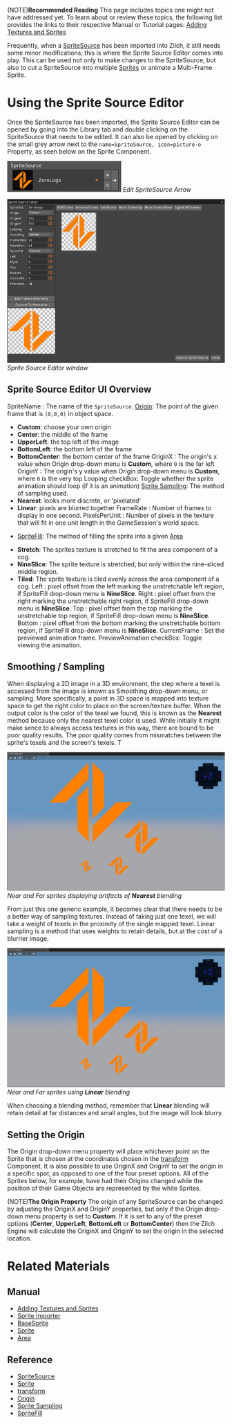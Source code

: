 (NOTE)**Recommended Reading** This page includes topics one might not have addressed yet. To learn about or review these topics, the following list provides the links to their respective Manual or Tutorial pages: [Adding Textures and Sprites](https://github.com/ZilchEngine/ZilchDocs/blob/master/zilch_editor_documentation/zilchmanual/graphics/adding_assets/adding_textures_and_sprites.md)

Frequently, when a [SpriteSource](https://github.com/ZilchEngine/ZilchDocs/blob/master/code_reference/class_reference/spritesource.md) has been imported into Zilch, it still needs some minor modifications; this is where the Sprite Source Editor comes into play. This can be used not only to make changes to the SpriteSource, but also to cut a SpriteSource into multiple [Sprites](https://github.com/ZilchEngine/ZilchDocs/blob/master/code_reference/class_reference/sprite.md) or animate a Multi-Frame Sprite.

 # Using the Sprite Source Editor
Once the SpriteSource has been imported, the Sprite Source Editor can be opened by going into the Library tab and double clicking on the SpriteSource that needs to be edited. It can also be opened by clicking on the small grey arrow next to the `name=SpriteSource, icon=picture-o` Property, as seen below on the Sprite Component.



![image](https://raw.githubusercontent.com/ZilchEngine/ZilchFiles/master/doc_files/47067.png) *Edit SpriteSource Arrow*




![image](https://raw.githubusercontent.com/ZilchEngine/ZilchFiles/master/doc_files/47069.png) *Sprite Source Editor window*


 ##  Sprite Source Editor UI Overview
SpriteName : The name of the `SpriteSource`.
[Origin](https://github.com/ZilchEngine/ZilchDocs/blob/master/code_reference/enum_reference.md#origin): The point of the given frame that is `(0,0,0)` in object space.
* **Custom**: choose your own origin
* **Center**: the middle of the frame
* **UpperLeft**: the top left of the image
* **BottomLeft**: the bottom left of the frame
* **BottomCenter**: the bottom center of the frame
OriginX : The origin's x value when Origin drop-down menu is **Custom**, where `0` is the far left
OriginY : The origin's y value when Origin drop-down menu is **Custom**, where `0` is the very top
Looping checkBox: Toggle whether the sprite animation should loop (if it is an animation)
[Sprite Sampling](https://github.com/ZilchEngine/ZilchDocs/blob/master/code_reference/enum_reference.md#spritesampling): The method of sampling used.
* **Nearest**: looks more discrete, or 'pixelated'
* **Linear**: pixels are blurred together
FrameRate : Number of frames to display in one second.
PixelsPerUnit : Number of pixels in the texture that will fit in one unit length in the GameSession's world space.
- [SpriteFill](https://github.com/ZilchEngine/ZilchDocs/blob/master/code_reference/enum_reference.md#spritefill): The method of filling the sprite into a given [Area](https://github.com/ZilchEngine/ZilchDocs/blob/master/zilch_editor_documentation/zilchmanual/graphics/sprites/area.md)
* **Stretch**: The sprites texture is stretched to fit the area component of a cog.
* **NineSlice**: The sprite texture is stretched, but only within the nine-sliced middle region.
* **Tiled**: The sprite texture is tiled evenly across the area component of a cog.
Left : pixel offset from the left marking the unstretchable left region, if SpriteFill drop-down menu is **NineSlice**.
Right : pixel offset from the right marking the unstretchable right region, if SpriteFill drop-down menu is **NineSlice**.
Top : pixel offset from the top marking the unstretchable top region, if SpriteFill drop-down menu is **NineSlice**.
Bottom : pixel offset from the bottom marking the unstretchable bottom region, if SpriteFill drop-down menu is **NineSlice**.
CurrentFrame : Set the previewed animation frame.
PreviewAnimation checkBox: Toggle viewing the animation.

 ##  Smoothing / Sampling
When displaying a 2D image in a 3D environment, the step where a texel is accessed from the image is known as Smoothing drop-down menu, or sampling.  More specifically, a point in 3D space is mapped into texture space to get the right color to place on the screen/texture buffer.  When the output color is the color of the texel we found, this is known as the **Nearest** method because only the nearest texel color is used. While initially it might make sence to always access textures in this way, there are bound to be poor quality results.  The poor quality comes from mismatches between the sprite's texels and the screen's texels.  T




![image](https://raw.githubusercontent.com/ZilchEngine/ZilchFiles/master/doc_files/47073.png) *Near and Far sprites displaying artifacts of **Nearest** blending*


From just this one generic example, it becomes clear that there needs to be a better way of sampling textures.  Instead of taking just one texel, we will take a weight of texels in the proximity of the single mapped texel.  Linear sampling is a method that uses weights to retain details, but at the cost of a blurrier image.



![image](https://raw.githubusercontent.com/ZilchEngine/ZilchFiles/master/doc_files/47075.png) *Near and Far sprites using **Linear** blending*


When choosing a blending method, remember that **Linear** blending will retain detail at far distances and small angles, but the image will look blurry.

 ##  Setting the Origin
The Origin drop-down menu property will place whichever point on the Sprite that is chosen at the coordinates chosen in the [transform](https://github.com/ZilchEngine/ZilchDocs/blob/master/code_reference/class_reference/transform.md) Component. It is also possible to use OriginX  and OriginY  to set the origin in a specific spot, as opposed to one of the four preset options. All of the Sprites below, for example, have had their Origins changed while the position of their Game Objects are represented by the white Sprites. 

(NOTE)**The Origin Property** The origin of any SpriteSource can be changed by adjusting the OriginX  and OriginY  properties, but only if the Origin drop-down menu property is set to **Custom**. If it is set to any of the preset options (**Center**, **UpperLeft**, **BottomLeft** or **BottomCenter**) then the Zilch Engine will calculate the OriginX  and OriginY  to set the origin in the selected location.

 # Related Materials
 ## Manual
- [Adding Textures and Sprites](https://github.com/ZilchEngine/ZilchDocs/blob/master/zilch_editor_documentation/zilchmanual/graphics/adding_assets/adding_textures_and_sprites.md)
- [Sprite Importer](https://github.com/ZilchEngine/ZilchDocs/blob/master/zilch_editor_documentation/zilchmanual/graphics/sprites/spriteimporter.md)
- [BaseSprite](https://github.com/ZilchEngine/ZilchDocs/blob/master/zilch_editor_documentation/zilchmanual/graphics/sprites/basesprite.md)
- [Sprite](https://github.com/ZilchEngine/ZilchDocs/blob/master/zilch_editor_documentation/zilchmanual/graphics/sprites.md)
- [Area](https://github.com/ZilchEngine/ZilchDocs/blob/master/zilch_editor_documentation/zilchmanual/graphics/sprites/area.md)

 ## Reference
- [SpriteSource](https://github.com/ZilchEngine/ZilchDocs/blob/master/code_reference/class_reference/spritesource.md)
- [Sprite](https://github.com/ZilchEngine/ZilchDocs/blob/master/code_reference/class_reference/sprite.md)
- [transform](https://github.com/ZilchEngine/ZilchDocs/blob/master/code_reference/class_reference/transform.md)
- [Origin](https://github.com/ZilchEngine/ZilchDocs/blob/master/code_reference/enum_reference.md#origin)
- [Sprite Sampling](https://github.com/ZilchEngine/ZilchDocs/blob/master/code_reference/enum_reference.md#spritesampling)
- [SpriteFill](https://github.com/ZilchEngine/ZilchDocs/blob/master/code_reference/enum_reference.md#spritefill) 

 